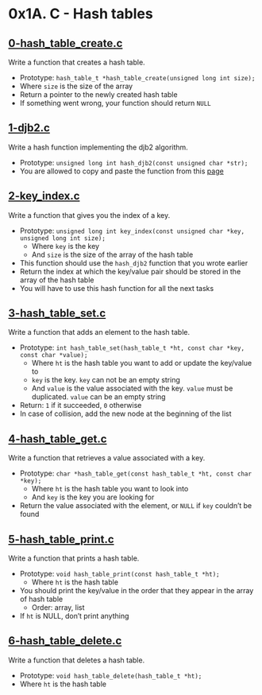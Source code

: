 # 0x1A. C - Hash tables

## [0-hash_table_create.c](./0-hash_table_create.c)
Write a function that creates a hash table.
- Prototype: `hash_table_t *hash_table_create(unsigned long int size);`
- Where `size` is the size of the array
- Return a pointer to the newly created hash table
- If something went wrong, your function should return `NULL`

## [1-djb2.c](./1-djb2.c)
Write a hash function implementing the djb2 algorithm.
- Prototype: `unsigned long int hash_djb2(const unsigned char *str);`
- You are allowed to copy and paste the function from this [page](https://gist.github.com/papamuziko/7bb52dfbb859fdffc4bd0f95b76f71e8)

## [2-key_index.c](./2-key_index.c)
Write a function that gives you the index of a key.
- Prototype: `unsigned long int key_index(const unsigned char *key, unsigned long int size);`
	- Where `key` is the key
	- And `size` is the size of the array of the hash table
- This function should use the `hash_djb2` function that you wrote earlier
- Return the index at which the key/value pair should be stored in the array of the hash table
- You will have to use this hash function for all the next tasks

## [3-hash_table_set.c](./3-hash_table_set.c)
Write a function that adds an element to the hash table.
- Prototype: `int hash_table_set(hash_table_t *ht, const char *key, const char *value);`
	- Where `ht` is the hash table you want to add or update the key/value to
	- `key` is the key. `key` can not be an empty string
	- And `value` is the value associated with the key. `value` must be duplicated. `value` can be an empty string
- Return: `1` if it succeeded, `0` otherwise
- In case of collision, add the new node at the beginning of the list

## [4-hash_table_get.c](./4-hash_table_get.c)
Write a function that retrieves a value associated with a key.
- Prototype: `char *hash_table_get(const hash_table_t *ht, const char *key);`
	- Where `ht` is the hash table you want to look into
	- And `key` is the key you are looking for
- Return the value associated with the element, or `NULL` if `key` couldn’t be found

## [5-hash_table_print.c](./5-hash_table_print.c)
Write a function that prints a hash table.
- Prototype: `void hash_table_print(const hash_table_t *ht);`
	- Where `ht` is the hash table
- You should print the key/value in the order that they appear in the array of hash table
	- Order: array, list
- If `ht` is NULL, don’t print anything

## [6-hash_table_delete.c](./6-hash_table_delete.c)
Write a function that deletes a hash table.
- Prototype: `void hash_table_delete(hash_table_t *ht);`
- Where `ht` is the hash table
